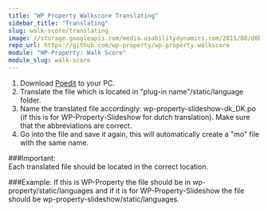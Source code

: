 ```yaml
--- 
title: "WP Property Walkscore Translating"
sidebar_title: "Translating"
slug: walk-score/translating
image: //storage.googleapis.com/media.usabilitydynamics.com/2015/08/d8b0c27d-icon-300x300.png
repo_url: https://github.com/wp-property/wp-property-walkscore
module: "WP-Property: Walk Score"
module_slug: walk-score
---
```


1. Download [Poedit](https://poedit.net/) to your PC. 
2. Translate the file which is located in "plug-in name"/static/language folder. 
3. Name the translated file accordingly: wp-property-slideshow-dk_DK.po  (if this is for WP-Property-Slideshow for dutch translation). Make sure that the abbreviations are correct.
4. Go into the file and save it again, this will automatically create a "mo" file with the same name.

###Important:  
Each translated file should be located in the correct location.

###Example: 
If this is WP-Property the file should be in  wp-property/static/languages and if it is for WP-Property-Slideshow the file should be wp-property-slideshow/static/languages.   
